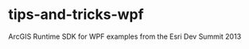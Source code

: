tips-and-tricks-wpf
===================

ArcGIS Runtime SDK for WPF examples from the Esri Dev Summit 2013